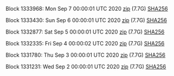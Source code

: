 Block 1333968: Mon Sep  7 00:00:01 UTC 2020 [zip](https://dash-bootstrap.ams3.digitaloceanspaces.com/mainnet/2020-09-07/bootstrap.dat.zip) (7.7G) [SHA256](https://dash-bootstrap.ams3.digitaloceanspaces.com/mainnet/2020-09-07/sha256.txt)

Block 1333430: Sun Sep  6 00:00:01 UTC 2020 [zip](https://dash-bootstrap.ams3.digitaloceanspaces.com/mainnet/2020-09-06/bootstrap.dat.zip) (7.7G) [SHA256](https://dash-bootstrap.ams3.digitaloceanspaces.com/mainnet/2020-09-06/sha256.txt)

Block 1332877: Sat Sep  5 00:00:01 UTC 2020 [zip](https://dash-bootstrap.ams3.digitaloceanspaces.com/mainnet/2020-09-05/bootstrap.dat.zip) (7.7G) [SHA256](https://dash-bootstrap.ams3.digitaloceanspaces.com/mainnet/2020-09-05/sha256.txt)

Block 1332335: Fri Sep  4 00:00:02 UTC 2020 [zip](https://dash-bootstrap.ams3.digitaloceanspaces.com/mainnet/2020-09-04/bootstrap.dat.zip) (7.7G) [SHA256](https://dash-bootstrap.ams3.digitaloceanspaces.com/mainnet/2020-09-04/sha256.txt)

Block 1331780: Thu Sep  3 00:00:01 UTC 2020 [zip](https://dash-bootstrap.ams3.digitaloceanspaces.com/mainnet/2020-09-03/bootstrap.dat.zip) (7.7G) [SHA256](https://dash-bootstrap.ams3.digitaloceanspaces.com/mainnet/2020-09-03/sha256.txt)

Block 1331231: Wed Sep  2 00:00:01 UTC 2020 [zip](https://dash-bootstrap.ams3.digitaloceanspaces.com/mainnet/2020-09-02/bootstrap.dat.zip) (7.7G) [SHA256](https://dash-bootstrap.ams3.digitaloceanspaces.com/mainnet/2020-09-02/sha256.txt)

